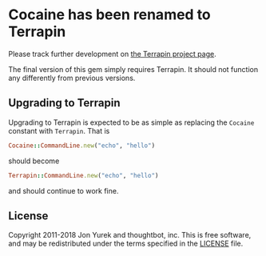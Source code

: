 # Cocaine has been renamed to Terrapin

Please track further development on [the Terrapin project page](http://github.com/thoughtbot/terrapin).

The final version of this gem simply requires Terrapin. It should not function any
differently from previous versions.

## Upgrading to Terrapin

Upgrading to Terrapin is expected to be as simple as replacing the `Cocaine`
constant with `Terrapin`. That is

```ruby
Cocaine::CommandLine.new("echo", "hello")
```

should become

```ruby
Terrapin::CommandLine.new("echo", "hello")
```

and should continue to work fine.

## License

Copyright 2011-2018 Jon Yurek and thoughtbot, inc. This is free software, and
may be redistributed under the terms specified in the
[LICENSE](https://github.com/thoughtbot/cocaine/blob/master/LICENSE)
file.
